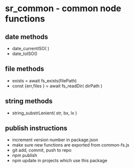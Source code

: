 # sr_common - common node functions

## date methods
* date_currentISO( )
* date_toISO() 

## file methods
* exists = await fs_exists(filePath) 
* const {err,files } = await fs_readDir( dirPath )

## string methods
* string_substrLenient( str, bx, lx )

## publish instructions
* increment version number in package.json
* make sure new functions are exported from common-fs.js
* git add, commit, push to repo
* npm publish
* npm update in projects which use this package

